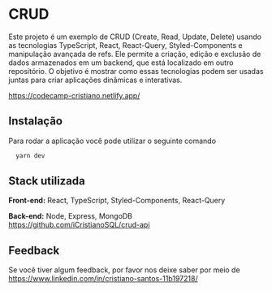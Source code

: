 
# CRUD

Este projeto é um exemplo de CRUD (Create, Read, Update, Delete) usando as tecnologias TypeScript, React, React-Query, Styled-Components e manipulação avançada de refs. Ele permite a criação, edição e exclusão de dados armazenados em um backend, que está localizado em outro repositório. O objetivo é mostrar como essas tecnologias podem ser usadas juntas para criar aplicações dinâmicas e interativas.


https://codecamp-cristiano.netlify.app/


## Instalação
Para rodar a aplicação você pode utilizar o seguinte comando
```bash
  yarn dev
```
    
## Stack utilizada

**Front-end:** React, TypeScript, Styled-Components, React-Query

**Back-end:** Node, Express, MongoDB
https://github.com/iCristianoSQL/crud-api


## Feedback

Se você tiver algum feedback, por favor nos deixe saber por meio de https://www.linkedin.com/in/cristiano-santos-11b197218/


